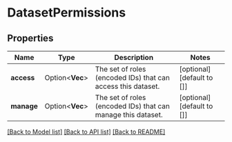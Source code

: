 # DatasetPermissions

## Properties

Name | Type | Description | Notes
------------ | ------------- | ------------- | -------------
**access** | Option<**Vec<String>**> | The set of roles (encoded IDs) that can access this dataset. | [optional][default to []]
**manage** | Option<**Vec<String>**> | The set of roles (encoded IDs) that can manage this dataset. | [optional][default to []]

[[Back to Model list]](../README.md#documentation-for-models) [[Back to API list]](../README.md#documentation-for-api-endpoints) [[Back to README]](../README.md)


